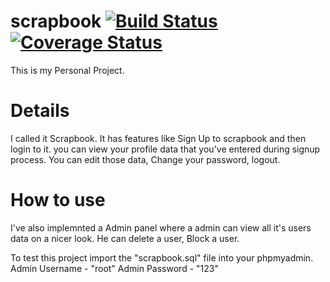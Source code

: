 # scrapbook [![Build Status](https://travis-ci.org/sagar03d/scrapbook.svg?branch=master)](https://travis-ci.org/sagar03d/scrapbook) [![Coverage Status](https://coveralls.io/repos/github/sagar03d/scrapbook/badge.svg?branch=master)](https://coveralls.io/github/sagar03d/scrapbook?branch=master)

This is my Personal Project.

# Details

I called it Scrapbook.
It has features like Sign Up to scrapbook and then login to it.
you can view your profile data that you've entered during signup process.
You can edit those data, Change your password, logout.

# How to use

I've also implemnted a Admin panel where a admin can view all it's users data on a nicer look. He can delete a user, Block a user.

To test this project import the "scrapbook.sql" file into your phpmyadmin.
Admin Username - "root"
Admin Password - "123"
